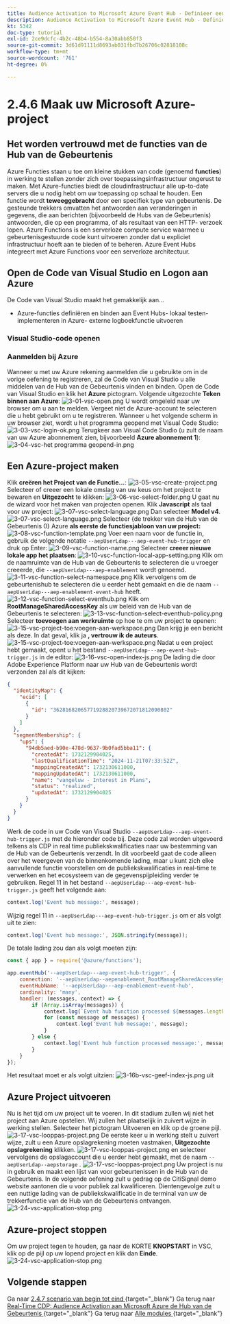```yaml
---
title: Audience Activation to Microsoft Azure Event Hub - Definieer een Azure Function
description: Audience Activation to Microsoft Azure Event Hub - Definieer een Azure Function
kt: 5342
doc-type: tutorial
exl-id: 2ce9dcfc-4b2c-48b4-b554-8a30abb850f3
source-git-commit: 3d61d91111d8693ab031fbd7b26706c02818108c
workflow-type: tm+mt
source-wordcount: '761'
ht-degree: 0%

---
```


# 2.4.6 Maak uw Microsoft Azure-project

## Het worden vertrouwd met de functies van de Hub van de Gebeurtenis

Azure Functies staan u toe om kleine stukken van code (genoemd **functies**) in werking te stellen zonder zich over toepassingsinfrastructuur ongerust te maken. Met Azure-functies biedt de cloudinfrastructuur alle up-to-date servers die u nodig hebt om uw toepassing op schaal te houden.
Een functie wordt **teweeggebracht** door een specifiek type van gebeurtenis. De gesteunde trekkers omvatten het antwoorden aan veranderingen in gegevens, die aan berichten (bijvoorbeeld de Hubs van de Gebeurtenis) antwoorden, die op een programma, of als resultaat van een HTTP- verzoek lopen.
Azure Functions is een serverloze compute service waarmee u gebeurtenisgestuurde code kunt uitvoeren zonder dat u expliciet infrastructuur hoeft aan te bieden of te beheren.
Azure Event Hubs integreert met Azure Functions voor een serverloze architectuur.

## Open de Code van Visual Studio en Logon aan Azure

De Code van Visual Studio maakt het gemakkelijk aan...
- Azure-functies definiëren en binden aan Event Hubs- lokaal testen- implementeren in Azure- externe logboekfunctie uitvoeren

### Visual Studio-code openen

### Aanmelden bij Azure

Wanneer u met uw Azure rekening aanmelden die u gebruikte om in de vorige oefening te registreren, zal de Code van Visual Studio u alle middelen van de Hub van de Gebeurtenis vinden en binden.
Open de Code van Visual Studio en klik het **Azure** pictogram.
Volgende uitgezochte **Teken binnen aan Azure**:
![ 3-01-vsc-open.png ](./images/301vscopen.png)
U wordt omgeleid naar uw browser om u aan te melden. Vergeet niet de Azure-account te selecteren die u hebt gebruikt om u te registreren.
Wanneer u het volgende scherm in uw browser ziet, wordt u het programma geopend met Visual Code Studio:
![ 3-03-vsc-login-ok.png ](./images/303vscloginok.png)
Terugkeer aan Visual Code Studio (u zult de naam van uw Azure abonnement zien, bijvoorbeeld **Azure abonnement 1**):
![ 3-04-vsc-het programma geopend-in.png ](./images/304vscloggedin.png)

## Een Azure-project maken

Klik **creëren het Project van de Functie...**:
![ 3-05-vsc-create-project.png ](./images/vsc2.png)
Selecteer of creeer een lokale omslag van uw keus om het project te bewaren en **Uitgezocht** te klikken:
![ 3-06-vsc-select-folder.png ](./images/vsc3.png)
U gaat nu de wizard voor het maken van projecten openen. Klik **Javascript** als taal voor uw project:
![ 3-07-vsc-select-language.png ](./images/vsc4.png)
Dan selecteer **Model v4**.
![ 3-07-vsc-select-language.png ](./images/vsc4a.png)
Selecteer {de trekker van de Hub van de Gebeurtenis 0} Azure **als eerste de functiesjabloon van uw project:**
![ 3-08-vsc-function-template.png ](./images/vsc5.png)
Voer een naam voor de functie in, gebruik de volgende notatie `--aepUserLdap---aep-event-hub-trigger` en druk op Enter:
![ 3-09-vsc-function-name.png ](./images/vsc6.png)
Selecteer **creeer nieuwe lokale app het plaatsen**:
![ 3-10-vsc-function-local-app-setting.png ](./images/vsc7.png)
Klik om de naamruimte van de Hub van de Gebeurtenis te selecteren die u vroeger creeerde, die `--aepUserLdap---aep-enablement` wordt genoemd.
![ 3-11-vsc-function-select-namespace.png ](./images/vsc8.png)
Klik vervolgens om de gebeurtenishub te selecteren die u eerder hebt gemaakt en die de naam `--aepUserLdap---aep-enablement-event-hub` heeft.
![ 3-12-vsc-function-select-eventhub.png ](./images/vsc9.png)
Klik om **RootManageSharedAccessKey** als uw beleid van de Hub van de Gebeurtenis te selecteren:
![ 3-13-vsc-function-select-eventhub-policy.png ](./images/vsc10.png)
Selecteer **toevoegen aan werkruimte** op hoe te om uw project te openen:
![ 3-15-vsc-project-toe:voegen-aan-werkspace.png ](./images/vsc12.png)
Dan krijg je een bericht als deze. In dat geval, klik ja **, vertrouw ik de auteurs**.
![ 3-15-vsc-project-toe:voegen-aan-werkspace.png ](./images/vsc12a.png)
Nadat u een project hebt gemaakt, opent u het bestand `--aepUserLdap---aep-event-hub-trigger.js` in de editor:
![ 3-16-vsc-open-index-js.png ](./images/vsc13.png)
De lading die door Adobe Experience Platform naar uw Hub van de Gebeurtenis wordt verzonden zal als dit kijken:

```json
{
  "identityMap": {
    "ecid": [
      {
        "id": "36281682065771928820739672071812090802"
      }
    ]
  },
  "segmentMembership": {
    "ups": {
      "94db5aed-b90e-478d-9637-9b0fad5bba11": {
        "createdAt": 1732129904025,
        "lastQualificationTime": "2024-11-21T07:33:52Z",
        "mappingCreatedAt": 1732130611000,
        "mappingUpdatedAt": 1732130611000,
        "name": "vangeluw - Interest in Plans",
        "status": "realized",
        "updatedAt": 1732129904025
      }
    }
  }
}
```

Werk de code in uw Code van Visual Studio `--aepUserLdap---aep-event-hub-trigger.js` met de hieronder code bij. Deze code zal worden uitgevoerd telkens als CDP in real time publiekskwalificaties naar uw bestemming van de Hub van de Gebeurtenis verzendt. In dit voorbeeld gaat de code alleen over het weergeven van de binnenkomende lading, maar u kunt zich elke aanvullende functie voorstellen om de publiekskwalificaties in real-time te verwerken en het ecosysteem van de gegevenspijpleiding verder te gebruiken.
Regel 11 in het bestand `--aepUserLdap---aep-event-hub-trigger.js` geeft het volgende aan:

```javascript
context.log('Event hub message:', message);
```

Wijzig regel 11 in `--aepUserLdap---aep-event-hub-trigger.js` om er als volgt uit te zien:

```javascript
context.log('Event hub message:', JSON.stringify(message));
```

De totale lading zou dan als volgt moeten zijn:

```javascript
const { app } = require('@azure/functions');

app.eventHub('--aepUserLdap---aep-event-hub-trigger', {
    connection: '--aepUserLdap--aepenablement_RootManageSharedAccessKey_EVENTHUB',
    eventHubName: '--aepUserLdap---aep-enablement-event-hub',
    cardinality: 'many',
    handler: (messages, context) => {
        if (Array.isArray(messages)) {
            context.log(`Event hub function processed ${messages.length} messages`);
            for (const message of messages) {
                context.log('Event hub message:', message);
            }
        } else {
            context.log('Event hub function processed message:', messages);
        }
    }
});
```


Het resultaat moet er als volgt uitzien:
![ 3-16b-vsc-geef-index-js.png uit ](./images/vsc1.png)

## Azure Project uitvoeren

Nu is het tijd om uw project uit te voeren. In dit stadium zullen wij niet het project aan Azure opstellen. Wij zullen het plaatselijk in zuivert wijze in werking stellen. Selecteer het pictogram Uitvoeren en klik op de groene pijl.
![ 3-17-vsc-looppas-project.png ](./images/vsc14.png)
De eerste keer u in werking stelt u zuivert wijze, zult u een Azure opslagrekening moeten vastmaken, **Uitgezochte opslagrekening** klikken.
![ 3-17-vsc-looppas-project.png ](./images/vsc14a.png)
en selecteer vervolgens de opslagaccount die u eerder hebt gemaakt, met de naam `--aepUserLdap--aepstorage` .
![ 3-17-vsc-looppas-project.png ](./images/vsc14b.png)
Uw project is nu in gebruik en maakt een lijst van voor gebeurtenissen in de Hub van de Gebeurtenis. In de volgende oefening zult u gedrag op de CitiSignal demo website aantonen die u voor publiek zal kwalificeren. Dientengevolge zult u een nuttige lading van de publiekskwalificatie in de terminal van uw de trekkerfunctie van de Hub van de Gebeurtenis ontvangen.
![ 3-24-vsc-application-stop.png ](./images/vsc18.png)

## Azure-project stoppen

Om uw project tegen te houden, ga naar de KORTE **KNOPSTART** in VSC, klik op de pijl op uw lopend project en klik dan **Einde**.
![ 3-24-vsc-application-stop.png ](./images/vsc17.png)

## Volgende stappen

Ga naar [ 2.4.7 scenario van begin tot eind ](./ex7.md){target="_blank"}
Ga terug naar [ Real-Time CDP: Audience Activation aan Microsoft Azure de Hub van de Gebeurtenis ](./segment-activation-microsoft-azure-eventhub.md){target="_blank"}
Ga terug naar [ Alle modules ](./../../../../overview.md){target="_blank"}
